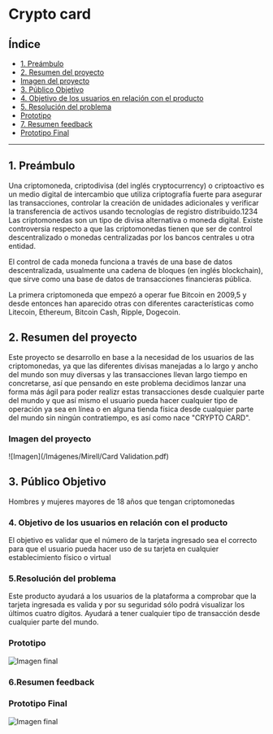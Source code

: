 # Crypto card

## Índice

* [1. Preámbulo](#1-preámbulo)
* [2. Resumen del proyecto](#2-resumen-del-proyecto)
* [Imagen del proyecto](#imagen-del-proyecto)
* [3. Público Objetivo](#3-publico-objetivo)
* [4. Objetivo de los usuarios en relación con el producto](#4-objetivo-de-los-usuarios-en-relación-con-el-producto)
* [5. Resolución del problema](#5-resolución-del-problema)
* [Prototipo](#prototipo) 
* [7. Resumen feedback](#7-resume-feedback)
* [Prototipo Final](#prototipo-final)

***

## 1. Preámbulo

Una criptomoneda, criptodivisa (del inglés cryptocurrency) o criptoactivo es un medio digital de intercambio que utiliza criptografía fuerte para asegurar las transacciones, controlar la creación de unidades adicionales y verificar la transferencia de activos usando tecnologías de registro distribuido.1​2​3​4​ Las criptomonedas son un tipo de divisa alternativa o moneda digital. Existe controversia respecto a que las criptomonedas tienen que ser de control descentralizado o monedas centralizadas por los bancos centrales u otra entidad.

El control de cada moneda funciona a través de una base de datos descentralizada, usualmente una cadena de bloques (en inglés blockchain), que sirve como una base de datos de transacciones financieras pública.

La primera criptomoneda que empezó a operar fue Bitcoin en 2009,5​ y desde entonces han aparecido otras con diferentes características como Litecoin, Ethereum, Bitcoin Cash, Ripple, Dogecoin.

## 2. Resumen del proyecto

Este proyecto se desarrollo en base a la necesidad de los usuarios de las criptomonedas, ya que las diferentes divisas manejadas a lo largo y ancho del mundo son muy diversas y las transacciones llevan largo tiempo en concretarse, así que pensando en este problema decidimos lanzar una forma más ágil para poder realizr estas transacciones desde cualquier parte del mundo y que así mismo el usuario pueda hacer cualquier tipo de operación ya sea en línea o en alguna tienda física desde cualquier parte del mundo sin ningún contratiempo, es así como nace "CRYPTO CARD".

### Imagen del proyecto
![Imagen](/Imágenes/Mirell/Card Validation.pdf)

## 3. Público Objetivo

Hombres y mujeres mayores de 18 años que tengan criptomonedas 

### 4. Objetivo de los usuarios en relación con el producto
El objetivo es validar que el número de la tarjeta ingresado sea el correcto para que el usuario pueda hacer uso de su tarjeta en cualquier establecimiento físico o virtual

### 5.Resolución del problema
Este producto ayudará a los usuarios de la plataforma a comprobar que la tarjeta ingresada es valida y por su seguridad sólo podrá visualizar los últimos cuatro dígitos.
Ayudará a tener cualquier tipo de transacción desde cualquier parte del mundo.

### Prototipo 
![Imagen final](/Imágenes/Mirell/Prototipo.jpg)

### 6.Resumen feedback 

### Prototipo Final 
![Imagen final](/Imágenes/Mirell/Cryptocardfinal.jpg)


